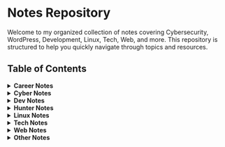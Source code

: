 # Notes Repository

Welcome to my organized collection of notes covering Cybersecurity, WordPress, Development, Linux, Tech, Web, and more. This repository is structured to help you quickly navigate through topics and resources.

## Table of Contents

<details>
<summary><strong>Career Notes</strong></summary>

- [90 Day Cybersecurity](CareerNotes/90-day-cybersecurity.md)
- [90 Day WordPress](CareerNotes/90-day-wordpress.md)

</details>

<details>
<summary><strong>Cyber Notes</strong></summary>

- [Sample Note](CyberNotes/samplenote.md)

</details>

<details>
<summary><strong>Dev Notes</strong></summary>

- [LAMP Setup](DevNotes/LAMP.md)
- [phpMyAdmin](DevNotes/phpMyAdmin.md)
- [WP Backup (Auto)](DevNotes/wp-backup-auto.md)
- [WP Backup (Compressed)](DevNotes/wp-backup-compressed.md)
- [WP Backup (Manual)](DevNotes/wp-backup.md)
- [WP Database CLI](DevNotes/wp-database-cli.md)
- [WP Database GUI](DevNotes/wp-database.md)
- [WP Restore](DevNotes/wp-restore.md)

</details>

<details>
<summary><strong>Hunter Notes</strong></summary>

- [Sample Note](HunterNotes/samplenote.md)

</details>

<details>
<summary><strong>Linux Notes</strong></summary>

- [paclist](LinuxNotes/paclist.md)

</details>

<details>
<summary><strong>Tech Notes</strong></summary>

- [GitHub](TechNotes/GitHub.md)

</details>

<details>
<summary><strong>Web Notes</strong></summary>

- [Markdown Links](WebNotes/markdown-links.md)
- [Markdown Styling](WebNotes/markdown-styling.md)
- [MKDocs](WebNotes/MKDocs.md)
- [Share Button](WebNotes/share-button.md)
- [Site Structure (Noted)](WebNotes/site-structure-noted.md)
- [Site Structure](WebNotes/site-structure.md)

</details>

<details>
<summary><strong>Other Notes</strong></summary>

- [Sample Note](OtherNotes/samplenote.md)

</details>
